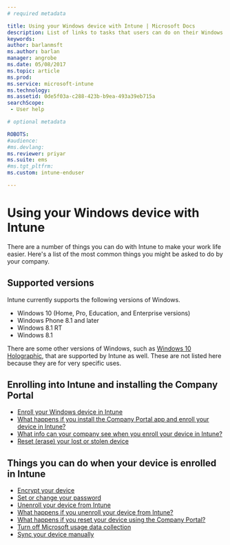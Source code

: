 ```yaml
---
# required metadata

title: Using your Windows device with Intune | Microsoft Docs
description: List of links to tasks that users can do on their Windows device when their device is enrolled in Intune
keywords:
author: barlanmsft
ms.author: barlan
manager: angrobe
ms.date: 05/08/2017
ms.topic: article
ms.prod:
ms.service: microsoft-intune
ms.technology:
ms.assetid: 0de5f03a-c288-423b-b9ea-493a39eb715a
searchScope:
 - User help

# optional metadata

ROBOTS:  
#audience:
#ms.devlang:
ms.reviewer: priyar
ms.suite: ems
#ms.tgt_pltfrm:
ms.custom: intune-enduser

---
```


# Using your Windows device with Intune

There are a number of things you can do with Intune to make your work life easier. Here's a list of the most common things you might be asked to do by your company.

## Supported versions

Intune currently supports the following versions of Windows.

* Windows 10 (Home, Pro, Education, and Enterprise versions)
* Windows Phone 8.1 and later
* Windows 8.1 RT
* Windows 8.1

There are some other versions of Windows, such as [Windows 10 Holographic](https://www.microsoft.com/hololens), that are supported by Intune as well. These are not listed here because they are for very specific uses.

## Enrolling into Intune and installing the Company Portal

- [Enroll your Windows device in Intune](https://ppe.docs.microsoft.com/jinhwaIntune/enroll-your-device-in-intune-windows)
- [What happens if you install the Company Portal app and enroll your device in Intune?](https://ppe.docs.microsoft.com/jinhwaIntune/what-happens-if-you-install-the-company-portal-app-and-enroll-your-device-in-intune-windows)
- [What info can your company see when you enroll your device in Intune?](https://ppe.docs.microsoft.com/jinhwaIntune/what-info-can-your-company-see-when-you-enroll-your-device-in-intune)
- [Reset (erase) your lost or stolen device](https://ppe.docs.microsoft.com/jinhwaIntune/reset-erase-your-device-cpwebsite)

## Things you can do when your device is enrolled in Intune

- [Encrypt your device](https://ppe.docs.microsoft.com/jinhwaIntune/encrypt-your-device-windows)
- [Set or change your password](https://ppe.docs.microsoft.com/jinhwaIntune/set-or-change-your-password-windows)
- [Unenroll your device from Intune](https://ppe.docs.microsoft.com/jinhwaIntune/unenroll-your-device-from-intune-windows)
- [What happens if you unenroll your device from Intune?](https://ppe.docs.microsoft.com/jinhwaIntune/what-happens-if-you-unenroll-your-device-from-intune-windows)
- [What happens if you reset your device using the Company Portal?](https://ppe.docs.microsoft.com/jinhwaIntune/what-happens-if-you-reset-your-device-using-the-company-portal-windows)
- [Turn off Microsoft usage data collection](https://ppe.docs.microsoft.com/jinhwaIntune/turn-off-microsoft-usage-data-collection-windows)
- [Sync your device manually](https://ppe.docs.microsoft.com/jinhwaIntune/sync-your-device-manually-windows)
